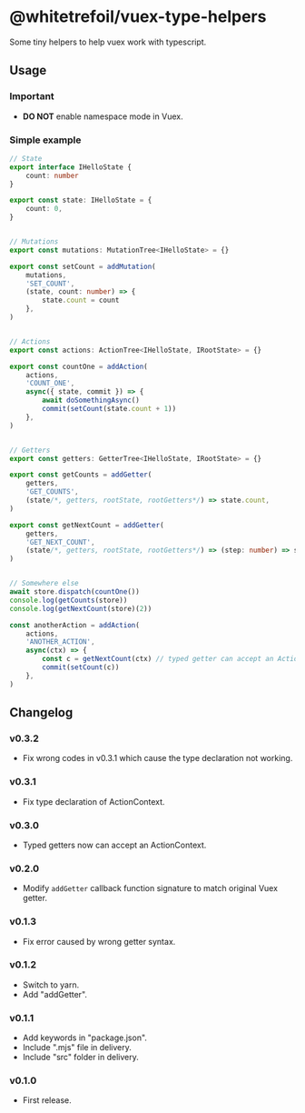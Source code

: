 @whitetrefoil/vuex-type-helpers
===============================

Some tiny helpers to help vuex work with typescript.

Usage
-----

### Important

* **DO NOT** enable namespace mode in Vuex.

### Simple example

```ts
// State
export interface IHelloState {
    count: number
}

export const state: IHelloState = {
    count: 0,
}


// Mutations
export const mutations: MutationTree<IHelloState> = {}

export const setCount = addMutation(
    mutations,
    'SET_COUNT',
    (state, count: number) => {
        state.count = count
    },
)


// Actions
export const actions: ActionTree<IHelloState, IRootState> = {}

export const countOne = addAction(
    actions,
    'COUNT_ONE',
    async({ state, commit }) => {
        await doSomethingAsync()
        commit(setCount(state.count + 1))
    },
)


// Getters
export const getters: GetterTree<IHelloState, IRootState> = {}

export const getCounts = addGetter(
    getters,
    'GET_COUNTS',
    (state/*, getters, rootState, rootGetters*/) => state.count,
)

export const getNextCount = addGetter(
    getters,
    'GET_NEXT_COUNT',
    (state/*, getters, rootState, rootGetters*/) => (step: number) => state.count + step,
)


// Somewhere else
await store.dispatch(countOne())
console.log(getCounts(store))
console.log(getNextCount(store)(2))

const anotherAction = addAction(
    actions,
    'ANOTHER_ACTION',
    async(ctx) => {
        const c = getNextCount(ctx) // typed getter can accept an ActionContext also.
        commit(setCount(c))
    },
)
```


Changelog
---------

### v0.3.2

* Fix wrong codes in v0.3.1 which cause the type declaration not working.

### v0.3.1

* Fix type declaration of ActionContext.

### v0.3.0

* Typed getters now can accept an ActionContext.

### v0.2.0

* Modify `addGetter` callback function signature to match original Vuex getter.

### v0.1.3

* Fix error caused by wrong getter syntax.

### v0.1.2

* Switch to yarn.
* Add "addGetter".

### v0.1.1

* Add keywords in "package.json".
* Include ".mjs" file in delivery.
* Include "src" folder in delivery.

### v0.1.0

* First release.
